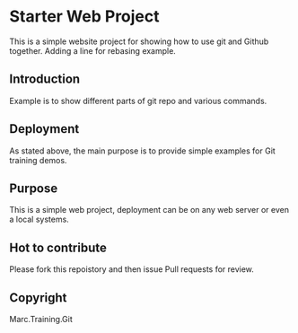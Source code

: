 # Starter Web Project

This is a simple website project for showing how to use git and Github together. Adding a line for rebasing example.

## Introduction

Example is to show different parts of git repo and various commands.

## Deployment

As stated above, the main purpose is to provide simple examples for Git training demos.

## Purpose

This is a simple web project, deployment can be on any web server or even a local systems.

## Hot to contribute

Please fork this repoistory and then issue Pull requests for review.

## Copyright

Marc.Training.Git
